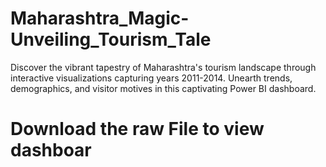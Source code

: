 # Maharashtra_Magic-Unveiling_Tourism_Tale
Discover the vibrant tapestry of Maharashtra's tourism landscape through interactive visualizations capturing years 2011-2014. Unearth trends, demographics, and visitor motives in this captivating Power BI dashboard.
# Download the raw File to view dashboar
